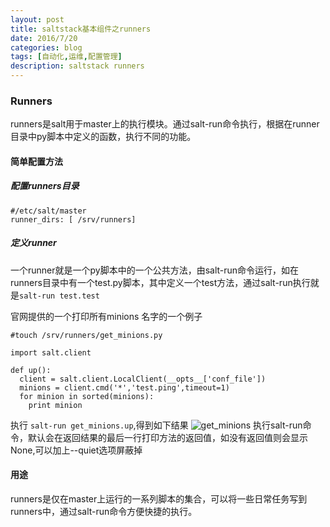 ```yaml
---
layout: post
title: saltstack基本组件之runners
date: 2016/7/20
categories: blog
tags: [自动化,运维,配置管理]
description: saltstack runners
---
```



### Runners
runners是salt用于master上的执行模块。通过salt-run命令执行，根据在runner目录中py脚本中定义的函数，执行不同的功能。

#### 简单配置方法

##### 配置runners目录
	
	#/etc/salt/master
	runner_dirs: [ /srv/runners]

##### 定义runner
一个runner就是一个py脚本中的一个公共方法，由salt-run命令运行，如在runners目录中有一个test.py脚本，其中定义一个test方法，通过salt-run执行就是`salt-run test.test`

官网提供的一个打印所有minions 名字的一个例子

	#touch /srv/runners/get_minions.py

	import salt.client

	def up():
	  client = salt.client.LocalClient(__opts__['conf_file'])
	  minions = client.cmd('*','test.ping',timeout=1)
	  for minion in sorted(minions):
	    print minion

执行 `salt-run get_minions.up`,得到如下结果
![get_minions](http://7xweaf.com1.z0.glb.clouddn.com/get_minions.jpg)
执行salt-run命令，默认会在返回结果的最后一行打印方法的返回值，如没有返回值则会显示None,可以加上--quiet选项屏蔽掉

#### 用途
runners是仅在master上运行的一系列脚本的集合，可以将一些日常任务写到runners中，通过salt-run命令方便快捷的执行。














